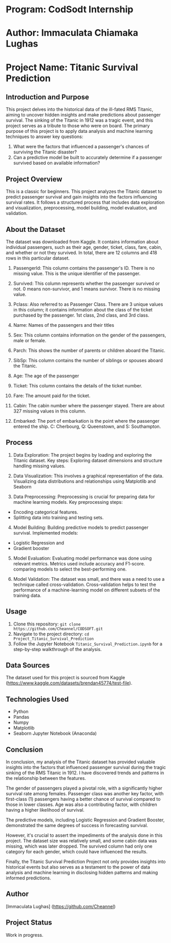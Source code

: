 
# Program: CodSodt Internship

# Author: Immaculata Chiamaka Lughas

# Project Name: Titanic Survival Prediction

## Introduction and Purpose
This project delves into the historical data of the ill-fated RMS Titanic, aiming to uncover hidden insights and make predictions about passenger survival. The sinking of the Titanic in 1912 was a tragic event, and this project serves as a tribute to those who were on board.
The primary purpose of this project is to apply data analysis and machine learning techniques to answer key questions:

1. What were the factors that influenced a passenger's chances of surviving the Titanic disaster?
2. Can a predictive model be built to accurately determine if a passenger survived based on available information?

## Project Overview
This is a classic for beginners. This project analyzes the Titanic dataset to predict passenger survival and gain insights into the factors influencing survival rates. It follows a structured process that includes data exploration and visualization, preprocessing, model building, model evaluation, and validation.

## About the Dataset
The dataset was downloaded from Kaggle. It contains information about individual passengers, such as their age, gender, ticket, class, fare, cabin, and whether or not they survived. In total, there are 12 columns and 418 rows in this particular dataset.

1. PassengerId: This column contains the passenger's ID. There is no missing value. This is the unique identifier of the passenger.

2. Survived: This column represents whether the passenger survived or not. 0 means non-survivor, and 1 means survivor. There is no missing value.

3. Pclass: Also referred to as Passenger Class. There are 3 unique values in this column; it contains information about the class of the ticket purchased by the passenger. 1st class, 2nd class, and 3rd class.

4. Name: Names of the passengers and their titles

5. Sex: This column contains information on the gender of the passengers, male or female.

6. Parch: This shows the number of parents or children aboard the Titanic.

7. SibSp: This column contains the number of siblings or spouses aboard the Titanic.

8. Age: The age of the passenger

9. Ticket: This column contains the details of the ticket number.

10. Fare: The amount paid for the ticket.

11. Cabin: The cabin number where the passenger stayed. There are about 327 missing values in this column.

12. Embarked: The port of embarkation is the point where the passenger entered the ship.
C: Cherbourg, Q: Queenstown, and S: Southampton.

## Process
1. Data Exploration:
The project begins by loading and exploring the Titanic dataset.
Key steps:
Exploring dataset dimensions and structure
handling missing values.

2. Data Visualization:
This involves a graphical representation of the data.
Visualizing data distributions and relationships using Matplotlib and Seaborn

3. Data Preprocessing:
Preprocessing is crucial for preparing data for machine learning models.
Key preprocessing steps:
- Encoding categorical features.
- Splitting data into training and testing sets.

4. Model Building:
Building predictive models to predict passenger survival.
Implemented models:
- Logistic Regression and
- Gradient booster

5. Model Evaluation:
Evaluating model performance was done using relevant metrics.
Metrics used include accuracy and F1-score.
comparing models to select the best-performing one.

6. Model Validation:
The dataset was small, and there was a need to use a technique called cross-validation.
Cross-validation helps to test the performance of a machine-learning model on different subsets of the training data.

## Usage
1. Clone this repository: `git clone https://github.com/Cheannel/CODSOFT.git`
2. Navigate to the project directory: `cd Project_Titanic_Survival_Prediction`
3. Follow the Jupyter Notebook `Titanic_Survival_Prediction.ipynb` for a step-by-step walkthrough of the analysis.

## Data Sources
The dataset used for this project is sourced from Kaggle (https://www.kaggle.com/datasets/brendan45774/test-file).

## Technologies Used
- Python
- Pandas
- Numpy
- Matplotlib
- Seaborn
Jupyter Notebook (Anaconda)

## Conclusion
In conclusion, my analysis of the Titanic dataset has provided valuable insights into the factors that influenced passenger survival during the tragic sinking of the RMS Titanic in 1912. I have discovered trends and patterns in the relationship between the features.

The gender of passengers played a pivotal role, with a significantly higher survival rate among females.
Passenger class was another key factor, with first-class (1) passengers having a better chance of survival compared to those in lower classes.
Age was also a contributing factor, with children having a higher likelihood of survival.

The predictive models, including Logistic Regression and Gradient Booster, demonstrated the same degrees of success in forecasting survival.

However, it's crucial to assert the impediments of the analysis done in this project. The dataset size was relatively small, and some cabin data was missing, which was later dropped. The survived column had only one category for each gender, which could have influenced the results.

Finally, the Titanic Survival Prediction Project not only provides insights into historical events but also serves as a testament to the power of data analysis and machine learning in disclosing hidden patterns and making informed predictions.

## Author
[Immaculata Lughas] (https://github.com/Cheannel)

## Project Status
Work in progress.


